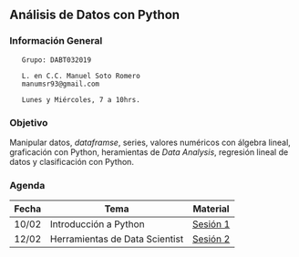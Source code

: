 ## Análisis de Datos con Python

### Información General

```
   Grupo: DABT032019

   L. en C.C. Manuel Soto Romero
   manumsr93@gmail.com

   Lunes y Miércoles, 7 a 10hrs.
```

### Objetivo

Manipular datos, *dataframse*, series, valores numéricos con álgebra lineal, graficación con Python, heramientas de *Data Analysis*, regresión lineal de datos y clasificación con Python.

### Agenda

| Fecha | Tema                                             | Material |
|-------|--------------------------------------------------|----------|
| 10/02 | Introducción a Python                            | [Sesión 1](Sesion-01/) |
| 12/02 | Herramientas de Data Scientist                   | [Sesión 2](sesion-02/) |
